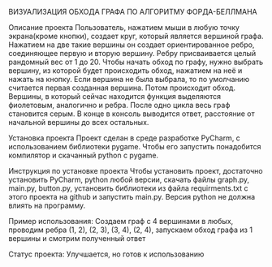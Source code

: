 ВИЗУАЛИЗАЦИЯ ОБХОДА ГРАФА ПО АЛГОРИТМУ ФОРДА-БЕЛЛМАНА

Описание проекта
Пользователь, нажатием мыши в любую точку экрана(кроме кнопки), создает круг, который является вершиной графа.
Нажатием на две такие вершины он создает ориентированное ребро, соединяющее первую и вторую вершину.
Ребру присваивается целый рандомный вес от 1 до 20.
Чтобы начать обход по графу, нужно выбрать вершину, из которой будет происходить обход, нажатием на неё и нажать на кнопку.
Если вершина не была выбрала, то по умолчанию считается первая созданная вершина. Потом происходит обход. Вершины, в который сейчас
находится функция выделяются фиолетовым, аналогично и ребра. После одно цикла весь граф становится серым. В конце
в консоль выводится ответ, расстояние от начальной вершины до всех остальных.

Установка проекта
Проект сделан в среде разработке PyCharm, с использованием библиотеки pygame. Чтобы его запустить понадобится
компилятор и скачанный python с pygame.

Инструкция по установке проекта
Чтобы установить проект, достаточно установить PyCharm, python любой версии, скачать файлы graph.py, main.py, button.py, установить библиотеки из файла
requirments.txt с этого проекта на github и запустить main.py. Версия python не должна влиять на программу.

Пример использования:
Создаем граф с 4 вершинами в любых, проводим ребра (1, 2), (2, 3), (3, 4), (2, 4), запускаем обход графа из 1 вершины и смотрим
полученный ответ

Статус проекта:
Улучшается, но готов к использованию